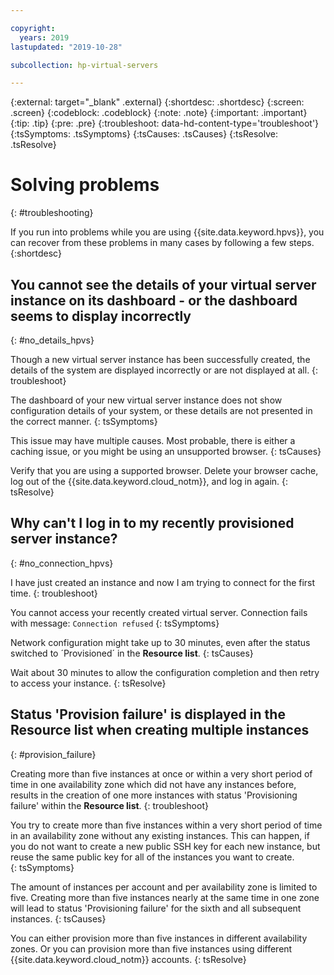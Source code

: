 ```yaml
---

copyright:
  years: 2019
lastupdated: "2019-10-28"

subcollection: hp-virtual-servers

---
```


{:external: target="_blank" .external}
{:shortdesc: .shortdesc}
{:screen: .screen}
{:codeblock: .codeblock}
{:note: .note}
{:important: .important}
{:tip: .tip}
{:pre: .pre}
{:troubleshoot: data-hd-content-type='troubleshoot'}
{:tsSymptoms: .tsSymptoms}
{:tsCauses: .tsCauses}
{:tsResolve: .tsResolve}

# Solving problems
{: #troubleshooting}

If you run into problems while you are using {{site.data.keyword.hpvs}}, you can recover from these problems in many cases by following a few steps.
{:shortdesc}

## You cannot see the details of your virtual server instance on its dashboard - or the dashboard seems to display incorrectly
{: #no_details_hpvs}

Though a new virtual server instance has been successfully created, the details of the system are displayed incorrectly or are not displayed at all.
{: troubleshoot}

The dashboard of your new virtual server instance does not show configuration details of your system, or these details are not presented in the correct manner.
{: tsSymptoms}

This issue may have multiple causes. Most probable, there is either a caching issue, or you might be using an unsupported browser.
{: tsCauses}

Verify that you are using a supported browser. Delete your browser cache, log out of the {{site.data.keyword.cloud_notm}}, and log in again.
{: tsResolve}

## Why can't I log in to my recently provisioned server instance?
{: #no_connection_hpvs}

I have just created an instance and now I am trying to connect for the first time.
{: troubleshoot}

You cannot access your recently created virtual server.  Connection fails with message:
`Connection refused`
{: tsSymptoms}

Network configuration might take up to 30 minutes, even after the status switched to ´Provisioned´ in the **Resource list**.
{: tsCauses}

Wait about 30 minutes to allow the configuration completion and then retry to access your instance.
{: tsResolve}

## Status 'Provision failure' is displayed in the **Resource list** when creating multiple instances
{: #provision_failure}

Creating more than five instances at once or within a very short period of time in one availability zone which did not have any instances before, results in the creation of one more instances with status 'Provisioning failure' within the **Resource list**.
{: troubleshoot}

You try to create more than five instances within a very short period of time in an availability zone without any existing instances. This can happen, if you do not want to create a new public SSH key for each new instance, but reuse the same public key for all of the instances you want to create.   
{: tsSymptoms}

The amount of instances per account and per availability zone is limited to five. Creating more than five instances nearly at the same time in one zone will lead to status 'Provisioning failure' for the sixth and all subsequent instances.
{: tsCauses}

You can either provision more than five instances in different availability zones. Or you can provision more than five instances using different {{site.data.keyword.cloud_notm}} accounts.
{: tsResolve}
